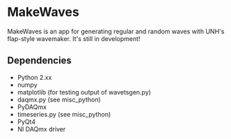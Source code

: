 MakeWaves
=========

MakeWaves is an app for generating regular and random waves with UNH's flap-style wavemaker. It's still in development!

Dependencies
--------
  * Python 2.xx
  * numpy
  * matplotlib (for testing output of wavetsgen.py)
  * daqmx.py (see misc_python)
  * PyDAQmx
  * timeseries.py (see misc_python)
  * PyQt4
  * NI DAQmx driver
